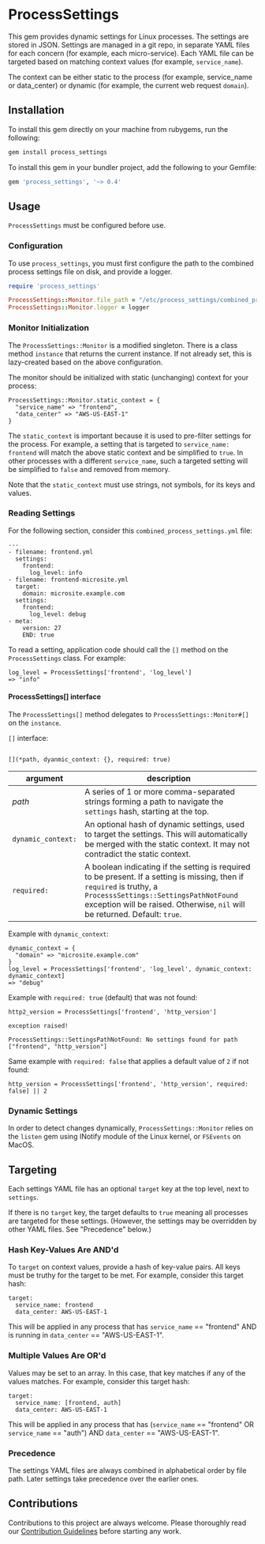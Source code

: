 # ProcessSettings
This gem provides dynamic settings for Linux processes. The settings are stored in JSON.
Settings are managed in a git repo, in separate YAML files for each concern (for example, each micro-service). Each YAML file can be targeted based on matching context values (for example, `service_name`).


The context can be either static to the process (for example, service_name or data_center) or dynamic (for example, the current web request `domain`).

## Installation
To install this gem directly on your machine from rubygems, run the following:
```ruby
gem install process_settings
```

To install this gem in your bundler project, add the following to your Gemfile:
```ruby
gem 'process_settings', '~> 0.4'
```

## Usage
`ProcessSettings` must be configured before use.
### Configuration
To use `process_settings`, you must first configure the path to the combined process settings file on disk,
and provide a logger.
```ruby
require 'process_settings'

ProcessSettings::Monitor.file_path = "/etc/process_settings/combined_process_settings.yml"
ProcessSettings::Monitor.logger = logger
```
### Monitor Initialization
The `ProcessSettings::Monitor` is a modified singleton. There is a class method `instance` that returns
the current instance. If not already set, this is lazy-created based on the above configuration.

The monitor should be initialized with static (unchanging) context for your process:
```
ProcessSettings::Monitor.static_context = {
  "service_name" => "frontend",
  "data_center" => "AWS-US-EAST-1"
}
```
The `static_context` is important because it is used to pre-filter settings for the process.
For example, a setting that is targeted to `service_name: frontend` will match the above static context and
be simplified to `true`. In other processes with a different `service_name`, such a targeted setting will be
simplified to `false` and removed from memory.

Note that the `static_context` must use strings, not symbols, for its keys and values.

### Reading Settings
For the following section, consider this `combined_process_settings.yml` file:
```
---
- filename: frontend.yml
  settings:
    frontend:
      log_level: info
- filename: frontend-microsite.yml
  target:
    domain: microsite.example.com
  settings:
    frontend:
      log_level: debug
- meta:
    version: 27
    END: true
```

To read a setting, application code should call the `[]` method on the `ProcessSettings` class. For example:
```
log_level = ProcessSettings['frontend', 'log_level']
=> "info"
```
#### ProcessSettings[] interface
The `ProcessSettings[]` method delegates to `ProcessSettings::Monitor#[]` on the `instance`.

`[]` interface:

```

[](*path, dyanmic_context: {}, required: true)
```

|argument|description|
|--------|-------------|
|_path_    |A series of 1 or more comma-separated strings forming a path to navigate the `settings` hash, starting at the top.|
|`dynamic_context:` |An optional hash of dynamic settings, used to target the settings. This will automatically be merged with the static context. It may not contradict the static context. |
|`required:` |A boolean indicating if the setting is required to be present. If a setting is missing, then if `required` is truthy, a `ProcesssSettings::SettingsPathNotFound` exception will be raised. Otherwise, `nil` will be returned. Default: `true`.

Example with `dynamic_context`:
```
dynamic_context = {
  "domain" => "microsite.example.com"
}
log_level = ProcessSettings['frontend', 'log_level', dynamic_context: dynamic_context]
=> "debug"
```

Example with `required: true` (default) that was not found:
```
http2_version = ProcessSettings['frontend', 'http_version']

exception raised!

ProcessSettings::SettingsPathNotFound: No settings found for path ["frontend", "http_version"]
```

Same example with `required: false` that applies a default value of `2` if not found:
```
http_version = ProcessSettings['frontend', 'http_version', required: false] || 2
```

### Dynamic Settings

In order to detect changes dynamically, `ProcessSettings::Monitor` relies on the `listen` gem using INotify module of the Linux kernel, or `FSEvents` on MacOS.

## Targeting
Each settings YAML file has an optional `target` key at the top level, next to `settings`.

If there is no `target` key, the target defaults to `true` meaning all processes are targeted for these settings. (However, the settings may be overridden by other YAML files. See "Precedence" below.)

### Hash Key-Values Are AND'd
To `target` on context values, provide a hash of key-value pairs. All keys must be truthy for the target to be met. For example, consider this target hash:
```
target:
  service_name: frontend
  data_center: AWS-US-EAST-1
```
This will be applied in any process that has `service_name` == "frontend" AND is running in `data_center` == "AWS-US-EAST-1".

### Multiple Values Are OR'd
Values may be set to an array. In this case, that key matches if any of the values matches. For example, consider this target hash:
```
target:
  service_name: [frontend, auth]
  data_center: AWS-US-EAST-1
```
This will be applied in any process that has (`service_name` == "frontend" OR `service_name` == "auth") AND `data_center` == "AWS-US-EAST-1".

### Precedence
The settings YAML files are always combined in alphabetical order by file path. Later settings take precedence over the earlier ones.

## Contributions

Contributions to this project are always welcome.  Please thoroughly read our [Contribution Guidelines](https://github.com/Invoca/process_settings/blob/master/CONTRIBUTING.md) before starting any work.
